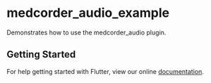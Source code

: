 # medcorder_audio_example

Demonstrates how to use the medcorder_audio plugin.

## Getting Started

For help getting started with Flutter, view our online
[documentation](http://flutter.io/).
